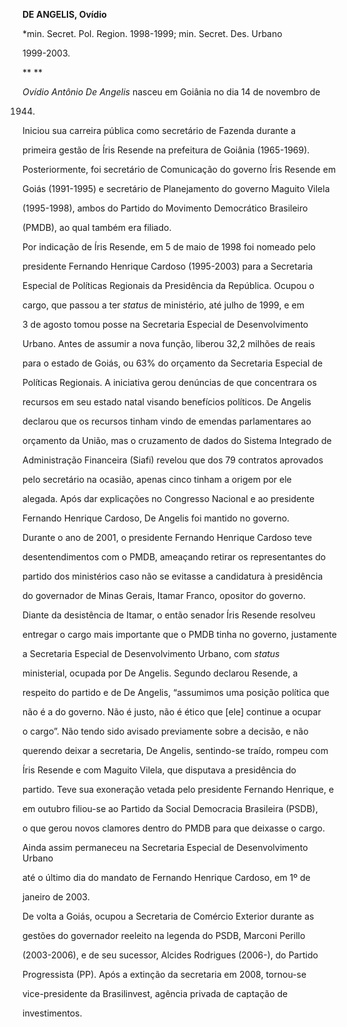 **DE ANGELIS, Ovídio**



\*min. Secret. Pol. Region. 1998-1999; min. Secret. Des. Urbano

1999-2003.



** **



*Ovídio Antônio De Angelis* nasceu em Goiânia no dia 14 de novembro de

1944.



Iniciou sua carreira pública como secretário de Fazenda durante a

primeira gestão de Íris Resende na prefeitura de Goiânia (1965-1969).

Posteriormente, foi secretário de Comunicação do governo Íris Resende em

Goiás (1991-1995) e secretário de Planejamento do governo Maguito Vilela

(1995-1998), ambos do Partido do Movimento Democrático Brasileiro

(PMDB), ao qual também era filiado.



Por indicação de Íris Resende, em 5 de maio de 1998 foi nomeado pelo

presidente Fernando Henrique Cardoso (1995-2003) para a Secretaria

Especial de Políticas Regionais da Presidência da República. Ocupou o

cargo, que passou a ter *status* de ministério, até julho de 1999, e em

3 de agosto tomou posse na Secretaria Especial de Desenvolvimento

Urbano. Antes de assumir a nova função, liberou 32,2 milhões de reais

para o estado de Goiás, ou 63% do orçamento da Secretaria Especial de

Políticas Regionais. A iniciativa gerou denúncias de que concentrara os

recursos em seu estado natal visando benefícios políticos. De Angelis

declarou que os recursos tinham vindo de emendas parlamentares ao

orçamento da União, mas o cruzamento de dados do Sistema Integrado de

Administração Financeira (Siafi) revelou que dos 79 contratos aprovados

pelo secretário na ocasião, apenas cinco tinham a origem por ele

alegada. Após dar explicações no Congresso Nacional e ao presidente

Fernando Henrique Cardoso, De Angelis foi mantido no governo.



Durante o ano de 2001, o presidente Fernando Henrique Cardoso teve

desentendimentos com o PMDB, ameaçando retirar os representantes do

partido dos ministérios caso não se evitasse a candidatura à presidência

do governador de Minas Gerais, Itamar Franco, opositor do governo.

Diante da desistência de Itamar, o então senador Íris Resende resolveu

entregar o cargo mais importante que o PMDB tinha no governo, justamente

a Secretaria Especial de Desenvolvimento Urbano, com *status*

ministerial, ocupada por De Angelis. Segundo declarou Resende, a

respeito do partido e de De Angelis, “assumimos uma posição política que

não é a do governo. Não é justo, não é ético que [ele] continue a ocupar

o cargo”. Não tendo sido avisado previamente sobre a decisão, e não

querendo deixar a secretaria, De Angelis, sentindo-se traído, rompeu com

Íris Resende e com Maguito Vilela, que disputava a presidência do

partido. Teve sua exoneração vetada pelo presidente Fernando Henrique, e

em outubro filiou-se ao Partido da Social Democracia Brasileira (PSDB),

o que gerou novos clamores dentro do PMDB para que deixasse o cargo.

Ainda assim permaneceu na Secretaria Especial de Desenvolvimento Urbano

até o último dia do mandato de Fernando Henrique Cardoso, em 1º de

janeiro de 2003.



De volta a Goiás, ocupou a Secretaria de Comércio Exterior durante as

gestões do governador reeleito na legenda do PSDB, Marconi Perillo

(2003-2006), e de seu sucessor, Alcides Rodrigues (2006-), do Partido

Progressista (PP). Após a extinção da secretaria em 2008, tornou-se

vice-presidente da Brasilinvest, agência privada de captação de

investimentos.



 



